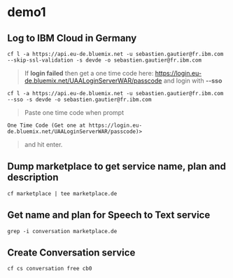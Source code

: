 # demo1

## Log to IBM Cloud in Germany
```
cf l -a https://api.eu-de.bluemix.net -u sebastien.gautier@fr.ibm.com --skip-ssl-validation -s devde -o sebastien.gautier@fr.ibm.com
```

> If **login failed** then get a one time code here:
https://login.eu-de.bluemix.net/UAALoginServerWAR/passcode
and login with **--sso**

```
cf l -a https://api.eu-de.bluemix.net -u sebastien.gautier@fr.ibm.com --sso -s devde -o sebastien.gautier@fr.ibm.com
```
> Paste one time code when prompt
```
One Time Code (Get one at https://login.eu-de.bluemix.net/UAALoginServerWAR/passcode)>
```
> and hit enter.

## Dump marketplace to get service name, plan and description

```
cf marketplace | tee marketplace.de
```

## Get name and plan for Speech to Text service

```
grep -i conversation marketplace.de
```
## Create Conversation service

```
cf cs conversation free cb0
```
